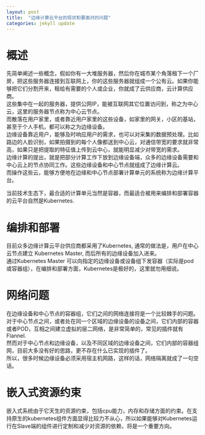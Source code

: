 ```yaml
---
layout: post
title:  "边缘计算云平台的现状和要面对的问题"
categories: jekyll update
---
```


# 概述

先简单阐述一些概念，假如你有一大堆服务器，然后你在城市某个角落租下一个厂房，把这些服务器连接到互联网上，你的这些服务器就组成一个公有云。如果你能够把它们分割开来，租给有需要的个人或企业，你就成了云供应商，云计算供应商。  
这些集中在一起的服务器，提供公网IP，能被互联网其它位置访问到，称之为中心云，这里的服务器节点称为中心云节点。  
而散落在用户家里，或者靠近用户家里的这些设备，如家里的网关，小区的基站，甚至于个人手机，都可以称之为边缘设备。  
边缘设备靠近用户，能够及时响应用户的需求，也可以对采集的数据预处理。比如路边的人脸识别，如果拍摄到的每个人像都送到中心云，对通信带宽的要求就非常高，如果只是把提取的特征值上传到云中心，就能明显减少对带宽的需求。  
边缘计算的提出，就是把部分计算工作下放到边缘设备端，众多的边缘设备需要和中心云上的节点协同工作。这些边缘设备和中心节点就组成了边缘计算云。  
而操作这些云，能够方便地在边缘和中心节点部署计算单元的系统称为边缘计算平台。  

当前技术生态下，最合适的计算单元当然是容器，而最适合被用来编排和部署容器的云平台自然是Kubernetes.

# 编排和部署

目前众多边缘计算云平台供应商都采用了Kubernetes, 通常的做法是，用户在中心云节点建立 Kubernetes Master, 而后所有的边缘设备加入进来。  
通过Kubernetes Master 可以向指定的边缘设备或设备组下发容器（实际是pod或容器组），在编排和部署方面，Kubernetes是极好的，这里就勿用细说。

# 网络问题

在边缘设备和中心节点的容器组，它们之间的网络连接将是一个比较棘手的问题。  
对于中心节点之间，或者处在同一个区域的边缘设备的设备之间，它们内部的容器或者POD，互相之间建立虚拟的层二网络，是非常简单的，常见的插件就有Flannel.  
然而对于中心节点和边缘设备，以及不同区域的边缘设备之间，它们内部的容器组网，目前大多没有好的思路，更不存在什么已实现的插件了。  
所以，很多时候边缘设备必须采用宿主机网路，这样的话，网络隔离就成了一句空话。  

# 嵌入式资源约束

嵌入式系统由于它天生的资源约束，包括cpu能力，内存和存储方面的约束。在支持原生的kubernetes组件方面显得比较力不从心，所以如果能够对Kubernetes运行在Slave端的组件进行定制和减少对资源的依赖，将是一个重要方向。









